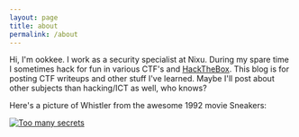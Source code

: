 ```yaml
---
layout: page
title: about
permalink: /about
---
```


Hi, I'm ookkee. I work as a security specialist at Nixu. During my spare time I
sometimes hack for fun in various CTF's and
[HackTheBox](https://www.hackthebox.eu/). This blog is for posting CTF writeups and
other stuff I've learned. Maybe I'll post about other subjects than hacking/ICT as
well, who knows?

Here's a picture of Whistler from the awesome 1992 movie Sneakers:

[![Too many
secrets]({{site.path_img}}/whistler.gif)]({{site.path_img}}/whistler.gif)
